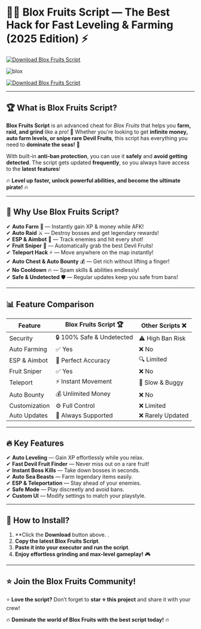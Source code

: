 # 🏴‍☠️ **Blox Fruits Script — The Best Hack for Fast Leveling & Farming (2025 Edition)** ⚡  
[![Download Blox Fruits Script](https://img.shields.io/badge/Download-Blox_Fruits_Script-blue?style=for-the-badge&logo=download)]()  

![blox](https://github.com/user-attachments/assets/5185f180-76f7-4412-a00e-6964d37c0d7e)


[![Download Blox Fruits Script](https://img.shields.io/badge/Download-Blox_Fruits_Script-blue?style=for-the-badge&logo=download)]()  

---

## 🏆 **What is Blox Fruits Script?**  

**Blox Fruits Script** is an advanced cheat for *Blox Fruits* that helps you **farm, raid, and grind** like a pro! 💪 Whether you're looking to get **infinite money, auto farm levels, or snipe rare Devil Fruits**, this script has everything you need to **dominate the seas!** 🚀  

With built-in **anti-ban protection**, you can use it **safely** and **avoid getting detected**. The script gets updated **frequently**, so you always have access to the **latest features**!  

🔥 **Level up faster, unlock powerful abilities, and become the ultimate pirate!** 🔥  

---

## 🌟 **Why Use Blox Fruits Script?**  

✔ **Auto Farm** 🤖 — Instantly gain XP & money while AFK!  
✔ **Auto Raid** ⚔️ — Destroy bosses and get legendary rewards!  
✔ **ESP & Aimbot** 🎯 — Track enemies and hit every shot!  
✔ **Fruit Sniper** 🍏 — Automatically grab the best Devil Fruits!  
✔ **Teleport Hack** ⚡ — Move anywhere on the map instantly!  
✔ **Auto Chest & Auto Bounty** 💰 — Get rich without lifting a finger!  
✔ **No Cooldown** 🔥 — Spam skills & abilities endlessly!  
✔ **Safe & Undetected** 🛡 — Regular updates keep you safe from bans!  

---

## 📊 **Feature Comparison**  

| Feature            | Blox Fruits Script 🏆 | Other Scripts ❌ |  
|-------------------|---------------------|----------------|  
| Security         | 🔒 100% Safe & Undetected | ⚠️ High Ban Risk |  
| Auto Farming    | ✅ Yes | ❌ No |  
| ESP & Aimbot    | 🎯 Perfect Accuracy | 🔍 Limited |  
| Fruit Sniper    | ✅ Yes | ❌ No |  
| Teleport        | ⚡ Instant Movement | 🐌 Slow & Buggy |  
| Auto Bounty     | 💰 Unlimited Money | ❌ No |  
| Customization   | ⚙️ Full Control | ❌ Limited |  
| Auto Updates    | 🔄 Always Supported | ❌ Rarely Updated |  

---

## 🔥 **Key Features**  

✔ **Auto Leveling** — Gain XP effortlessly while you relax.  
✔ **Fast Devil Fruit Finder** — Never miss out on a rare fruit!  
✔ **Instant Boss Kills** — Take down bosses in seconds.  
✔ **Auto Sea Beasts** — Farm legendary items easily.  
✔ **ESP & Teleportation** — Stay ahead of your enemies.  
✔ **Safe Mode** — Play discreetly and avoid bans.  
✔ **Custom UI** — Modify settings to match your playstyle.  

---

## 🚀 **How to Install?**  

1. **Click the **Download** button above.  .  
2. **Copy the latest Blox Fruits Script**.  
3. **Paste it into your executor and run the script**.  
4. **Enjoy effortless grinding and max-level gameplay!** 🎮  

---

## ⭐ **Join the Blox Fruits Community!**  



⭐ **Love the script?** Don’t forget to **star ⭐ this project** and share it with your crew!  

🔥 **Dominate the world of Blox Fruits with the best script today!** 🔥  
